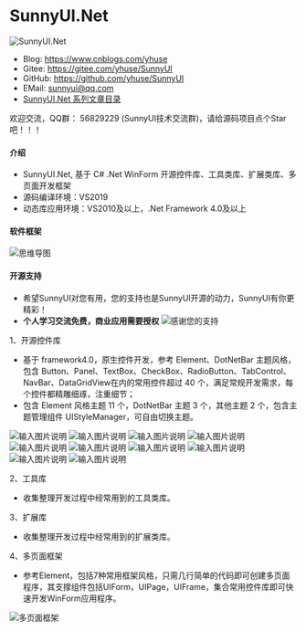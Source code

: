 # SunnyUI.Net
![SunnyUI.Net](https://images.gitee.com/uploads/images/2020/0518/223316_45bda072_416720.png)

- Blog:   https://www.cnblogs.com/yhuse
- Gitee:  https://gitee.com/yhuse/SunnyUI
- GitHub: https://github.com/yhuse/SunnyUI
- EMail:  sunnyui@qq.com
- [SunnyUI.Net 系列文章目录](https://www.cnblogs.com/yhuse/p/12920272.html) 

欢迎交流，QQ群： 56829229  (SunnyUI技术交流群)，请给源码项目点个Star吧！！！

#### 介绍
  - SunnyUI.Net, 基于 C# .Net WinForm 开源控件库、工具类库、扩展类库、多页面开发框架
  - 源码编译环境：VS2019
  - 动态库应用环境：VS2010及以上，.Net Framework 4.0及以上
  
#### 软件框架
![思维导图](https://images.gitee.com/uploads/images/2020/0518/223455_88a12732_416720.png)

#### 开源支持
  - 希望SunnyUI对您有用，您的支持也是SunnyUI开源的动力，SunnyUI有你更精彩！
  - **个人学习交流免费，商业应用需要授权**
![感谢您的支持](https://images.gitee.com/uploads/images/2020/0524/233620_6685fbbf_416720.png)

1、开源控件库

  - 基于 framework4.0，原生控件开发，参考 Element、DotNetBar 主题风格，包含 Button、Panel、TextBox、CheckBox、RadioButton、TabControl、NavBar、DataGridView在内的常用控件超过 40 个，满足常规开发需求，每个控件都精雕细琢，注重细节；
  - 包含 Element 风格主题 11 个，DotNetBar 主题 3 个，其他主题 2 个，包含主题管理组件 UIStyleManager，可自由切换主题。

![输入图片说明](https://images.gitee.com/uploads/images/2020/0518/224339_7cf2caf3_416720.png)
![输入图片说明](https://images.gitee.com/uploads/images/2020/0518/224356_b9127fed_416720.png)
![输入图片说明](https://images.gitee.com/uploads/images/2020/0518/224403_e925a674_416720.png)
![输入图片说明](https://images.gitee.com/uploads/images/2020/0518/224411_df011de9_416720.png)
![输入图片说明](https://images.gitee.com/uploads/images/2020/0518/224421_deca8b8a_416720.png)
![输入图片说明](https://images.gitee.com/uploads/images/2020/0518/224430_8e28b972_416720.png)
![输入图片说明](https://images.gitee.com/uploads/images/2020/0518/224447_5bb8b095_416720.png)
![输入图片说明](https://images.gitee.com/uploads/images/2020/0518/224455_9f05ef13_416720.png)
![输入图片说明](https://images.gitee.com/uploads/images/2020/0518/224502_07596d21_416720.png)
![输入图片说明](https://images.gitee.com/uploads/images/2020/0518/224511_2cddb447_416720.png)

2、工具库

  - 收集整理开发过程中经常用到的工具类库。

3、扩展库

  - 收集整理开发过程中经常用到的扩展类库。

4、多页面框架

  - 参考Element，包括7种常用框架风格，只需几行简单的代码即可创建多页面程序，其支撑组件包括UIForm，UIPage，UIFrame，集合常用控件库即可快速开发WinForm应用程序。

![多页面框架](https://images.gitee.com/uploads/images/2020/0518/224650_6b8984f2_416720.png)
    
    
